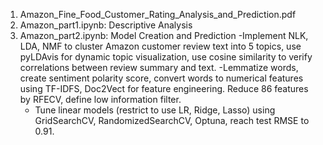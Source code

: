 1. Amazon_Fine_Food_Customer_Rating_Analysis_and_Prediction.pdf
2. Amazon_part1.ipynb: Descriptive Analysis
3. Amazon_part2.ipynb: Model Creation and Prediction
   -Implement NLK, LDA, NMF to cluster Amazon customer review text into 5 topics, use pyLDAvis for dynamic topic visualization, use cosine similarity to verify         correlations between review summary and text.
   -Lemmatize words, create sentiment polarity score, convert words to numerical features using TF-IDFS, Doc2Vect for feature engineering. Reduce 86 features by         RFECV, define low information filter.
   - Tune linear models (restrict to use LR, Ridge, Lasso) using GridSearchCV, RandomizedSearchCV, Optuna, reach test RMSE to 0.91.

   
   

